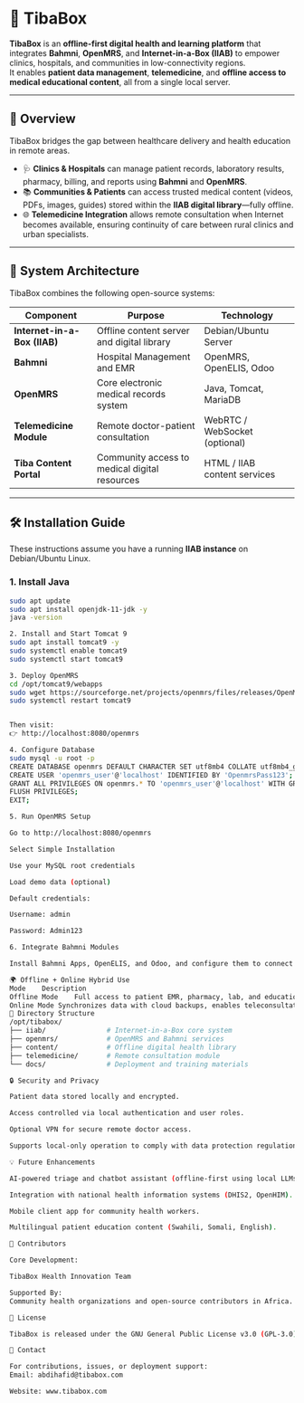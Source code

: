 # 🏥 TibaBox

**TibaBox** is an **offline-first digital health and learning platform** that integrates **Bahmni**, **OpenMRS**, and **Internet-in-a-Box (IIAB)** to empower clinics, hospitals, and communities in low-connectivity regions.  
It enables **patient data management**, **telemedicine**, and **offline access to medical educational content**, all from a single local server.

---

## 🚀 Overview

TibaBox bridges the gap between healthcare delivery and health education in remote areas.

- 🩺 **Clinics & Hospitals** can manage patient records, laboratory results, pharmacy, billing, and reports using **Bahmni** and **OpenMRS**.
- 📚 **Communities & Patients** can access trusted medical content (videos, PDFs, images, guides) stored within the **IIAB digital library**—fully offline.
- 🌐 **Telemedicine Integration** allows remote consultation when Internet becomes available, ensuring continuity of care between rural clinics and urban specialists.

---

## 🧩 System Architecture

TibaBox combines the following open-source systems:

| Component | Purpose | Technology |
|------------|----------|-------------|
| **Internet-in-a-Box (IIAB)** | Offline content server and digital library | Debian/Ubuntu Server |
| **Bahmni** | Hospital Management and EMR | OpenMRS, OpenELIS, Odoo |
| **OpenMRS** | Core electronic medical records system | Java, Tomcat, MariaDB |
| **Telemedicine Module** | Remote doctor-patient consultation | WebRTC / WebSocket (optional) |
| **Tiba Content Portal** | Community access to medical digital resources | HTML / IIAB content services |

---

## 🛠️ Installation Guide

These instructions assume you have a running **IIAB instance** on Debian/Ubuntu Linux.

### 1. Install Java
```bash
sudo apt update
sudo apt install openjdk-11-jdk -y
java -version

2. Install and Start Tomcat 9
sudo apt install tomcat9 -y
sudo systemctl enable tomcat9
sudo systemctl start tomcat9

3. Deploy OpenMRS
cd /opt/tomcat9/webapps
sudo wget https://sourceforge.net/projects/openmrs/files/releases/OpenMRS_Platform_2.3.3/openmrs.war
sudo systemctl restart tomcat9


Then visit:
👉 http://localhost:8080/openmrs

4. Configure Database
sudo mysql -u root -p
CREATE DATABASE openmrs DEFAULT CHARACTER SET utf8mb4 COLLATE utf8mb4_general_ci;
CREATE USER 'openmrs_user'@'localhost' IDENTIFIED BY 'OpenmrsPass123';
GRANT ALL PRIVILEGES ON openmrs.* TO 'openmrs_user'@'localhost' WITH GRANT OPTION;
FLUSH PRIVILEGES;
EXIT;

5. Run OpenMRS Setup

Go to http://localhost:8080/openmrs

Select Simple Installation

Use your MySQL root credentials

Load demo data (optional)

Default credentials:

Username: admin

Password: Admin123

6. Integrate Bahmni Modules

Install Bahmni Apps, OpenELIS, and Odoo, and configure them to connect to your OpenMRS database as per Bahmni documentation.

🌍 Offline + Online Hybrid Use
Mode	Description
Offline Mode	Full access to patient EMR, pharmacy, lab, and educational resources without Internet.
Online Mode	Synchronizes data with cloud backups, enables teleconsultations, and pushes health reports to central servers.
📂 Directory Structure
/opt/tibabox/
├── iiab/               # Internet-in-a-Box core system
├── openmrs/            # OpenMRS and Bahmni services
├── content/            # Offline digital health library
├── telemedicine/       # Remote consultation module
└── docs/               # Deployment and training materials

🔒 Security and Privacy

Patient data stored locally and encrypted.

Access controlled via local authentication and user roles.

Optional VPN for secure remote doctor access.

Supports local-only operation to comply with data protection regulations.

💡 Future Enhancements

AI-powered triage and chatbot assistant (offline-first using local LLMs).

Integration with national health information systems (DHIS2, OpenHIM).

Mobile client app for community health workers.

Multilingual patient education content (Swahili, Somali, English).

👥 Contributors

Core Development:

TibaBox Health Innovation Team

Supported By:
Community health organizations and open-source contributors in Africa.

📜 License

TibaBox is released under the GNU General Public License v3.0 (GPL-3.0).

📧 Contact

For contributions, issues, or deployment support:
Email: abdihafid@tibabox.com

Website: www.tibabox.com
